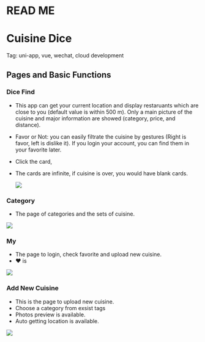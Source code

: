 # READ ME

# Cuisine Dice

Tag: uni-app, vue, wechat, cloud development

## Pages and Basic Functions

### Dice Find

-   This app can get your current location and display restaruants which are close to you (default value is within 500 m). Only a main picture of the cuisine and major information are showed (category, price, and distance).
-   Favor or Not: you can easily filtrate the cuisine by gestures (Right is favor, left is dislike it). If you login your account, you can find them in your favorite later.
-   Click the card,&#x20;
-   The cards are infinite, if cuisine is over, you would have blank cards.

    ![](image/457cda8ccd553fb28a20ec07bdf7832_12z5j_SZDc.jpg)

### Category

-   The page of categories and the sets of cuisine.

![](image/6ec0727d292a352fab1897d633e1a0d_4m3g6iBoGG.jpg)

### My

-   The page to login, check favorite and upload new cuisine.
-   ♥ is&#x20;

![](image/653689c999eb80d4c590214079dafc5_3vfcHYbWL6.jpg)

### Add New Cuisine

-   This is the page to upload new cuisine.
-   Choose a category from exsist tags
-   Photos preview is available.&#x20;
-   Auto getting location is available.

![](image/f24d0155ace8d9e50117196af01afe0_qPZMGRAoYF.jpg)
